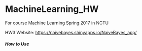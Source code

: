 # MachineLearning_HW
For course Machine Learning Spring 2017 in NCTU


HW3 Website: https://naivebayes.shinyapps.io/NaiveBayes_app/
##### _How to Use_
